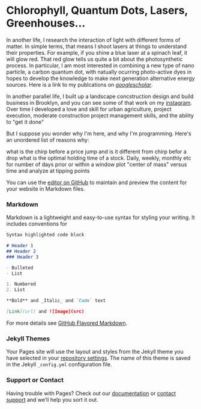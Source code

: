 # Chlorophyll, Quantum Dots, Lasers, Greenhouses...


In another life, I research the interaction of light with different forms of matter.  In simple terms, that means I shoot lasers at things to understand their properties.  For example, if you shine a blue laser at a spinach leaf, it will glow red.  That red glow tells us quite a bit about the photosynthetic process. In particular, I am most interested in combining a new type of nano particle, a carbon quantum dot, with natually ocurring photo-active dyes in hopes to develop the knowledge to make next generation alternative energy sources.  Here is a link to my publcations on  [*googlescholar*](https://scholar.google.com/citations?user=-RageY8AAAAJ&hl=en). 

In another parallel life, I built up a landscape concstruction design and build business in Brooklyn, and you can see some of that work on my [instagram](instagram.com/jsgardens). Over time I developed a love and skill for urban agriculture, project execution, moderate construction project management skills, and the ability to "get it done" 


But I suppose you wonder why I'm here, and why I'm programming.  Here's an unordered list of reasons why:

what is the chirp before a price jump and is it different from chirp befor a drop 
what is the optimal holding time of a stock. Daily, weekly, monthly etc for number of days prior or within a window
plot "center of mass" versus time and analyze at tipping points



You can use the [editor on GitHub](https://github.com/jeffsecor/drJ/edit/master/README.md) to maintain and preview the content for your website in Markdown files.

### Markdown

Markdown is a lightweight and easy-to-use syntax for styling your writing. It includes conventions for

```markdown
Syntax highlighted code block

# Header 1
## Header 2
### Header 3

- Bulleted
- List

1. Numbered
2. List

**Bold** and _Italic_ and `Code` text

[Link](url) and ![Image](src)
```

For more details see [GitHub Flavored Markdown](https://guides.github.com/features/mastering-markdown/).

### Jekyll Themes

Your Pages site will use the layout and styles from the Jekyll theme you have selected in your [repository settings](https://github.com/jeffsecor/drJ/settings). The name of this theme is saved in the Jekyll `_config.yml` configuration file.

### Support or Contact

Having trouble with Pages? Check out our [documentation](https://help.github.com/categories/github-pages-basics/) or [contact support](https://github.com/contact) and we’ll help you sort it out.
